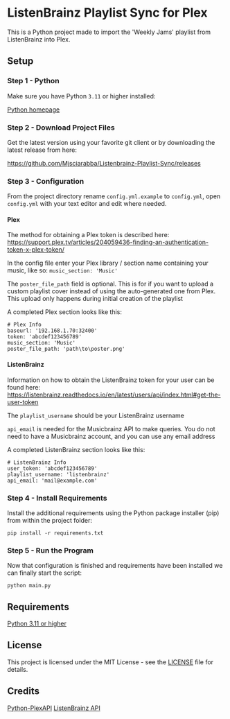# ListenBrainz Playlist Sync for Plex

This is a Python project made to import the 'Weekly Jams' playlist from ListenBrainz into Plex.

## Setup
### Step 1 - Python
Make sure you have Python `3.11` or higher installed:

[Python homepage](https://www.python.org/)

### Step 2 - Download Project Files
Get the latest version using your favorite git client or by downloading the latest release from here:

https://github.com/Mjsciarabba/Listenbrainz-Playlist-Sync/releases

### Step 3 - Configuration
From the project directory rename `config.yml.example` to `config.yml`, open `config.yml` with your text editor and edit where needed.

#### Plex
The method for obtaining a Plex token is described here: https://support.plex.tv/articles/204059436-finding-an-authentication-token-x-plex-token/

In the config file enter your Plex library / section name containing your music, like so:
`music_section: 'Music'` 

The `poster_file_path` field is optional. This is for if you want to upload a custom playlist cover instead of using the 
auto-generated one from Plex. This upload only happens during initial creation of the playlist

A completed Plex section looks like this:

```
# Plex Info
baseurl: '192.168.1.70:32400' 
token: 'abcdef123456789' 
music_section: 'Music' 
poster_file_path: 'path\to\poster.png'
```

#### ListenBrainz
Information on how to obtain the ListenBrainz token for your user can be found here: https://listenbrainz.readthedocs.io/en/latest/users/api/index.html#get-the-user-token

The `playlist_username` should be your ListenBrainz username

`api_email` is needed for the Musicbrainz API to make queries. You do not need to have a Musicbrainz account, and you 
can use any email address

A completed ListenBrainz section looks like this:
```
# ListenBrainz Info
user_token: 'abcdef123456789' 
playlist_username: 'listenbrainz'
api_email: 'mail@example.com'
```

### Step 4 - Install Requirements

Install the additional requirements using the Python package installer (pip) from within the project folder:

`pip install -r requirements.txt`

### Step 5 - Run the Program
Now that configuration is finished and requirements have been installed we can finally start the script:

`python main.py`

## Requirements

[Python 3.11 or higher](https://www.python.org/)

## License

This project is licensed under the MIT License - see the [LICENSE](LICENSE.txt) file for details.

## Credits

[Python-PlexAPI](https://github.com/pkkid/python-plexapi)
[ListenBrainz API](https://listenbrainz.readthedocs.io/en/latest/users/api/index.html)
